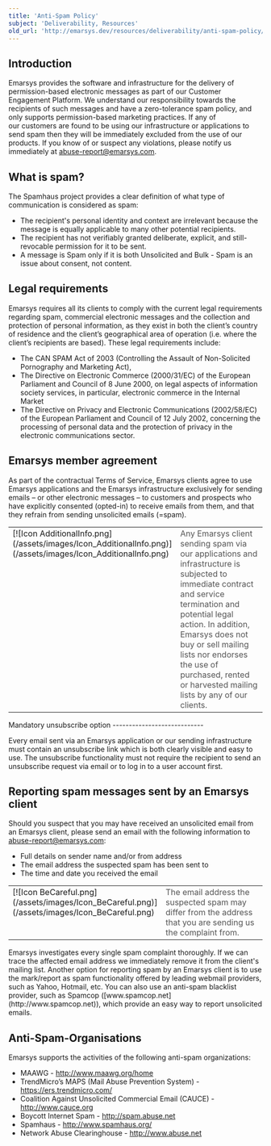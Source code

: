 ```yaml
---
title: 'Anti-Spam Policy'
subject: 'Deliverability, Resources'
old_url: 'http://emarsys.dev/resources/deliverability/anti-spam-policy/'
---
```


Introduction
------------

 Emarsys provides the software and infrastructure for the delivery of permission-based electronic messages as part of our Customer Engagement Platform. We understand our responsibility towards the recipients of such messages and have a zero-tolerance spam policy, and only supports permission-based marketing practices. If any of our customers are found to be using our infrastructure or applications to send spam then they will be immediately excluded from the use of our products. If you know of or suspect any violations, please notify us immediately at [abuse-report@emarsys.com](mailto:abuse-report@emarsys.com).

What is spam?
-------------

 The Spamhaus project provides a clear definition of what type of communication is considered as spam:

- The recipient's personal identity and context are irrelevant because the message is equally applicable to many other potential recipients.
- The recipient has not verifiably granted deliberate, explicit, and still-revocable permission for it to be sent.
- A message is Spam only if it is both Unsolicited and Bulk - Spam is an issue about consent, not content.

Legal requirements
------------------

 Emarsys requires all its clients to comply with the current legal requirements regarding spam, commercial electronic messages and the collection and protection of personal information, as they exist in both the client’s country of residence and the client’s geographical area of operation (i.e. where the client’s recipients are based). These legal requirements include:

- The CAN SPAM Act of 2003 (Controlling the Assault of Non-Solicited Pornography and Marketing Act),
- The Directive on Electronic Commerce (2000/31/EC) of the European Parliament and Council of 8 June 2000, on legal aspects of information society services, in particular, electronic commerce in the Internal Market
- The Directive on Privacy and Electronic Communications (2002/58/EC) of the European Parliament and Council of 12 July 2002, concerning the processing of personal data and the protection of privacy in the electronic communications sector.

Emarsys member agreement
------------------------

 As part of the contractual Terms of Service, Emarsys clients agree to use Emarsys applications and the Emarsys infrastructure exclusively for sending emails – or other electronic messages – to customers and prospects who have explicitly consented (opted-in) to receive emails from them, and that they refrain from sending unsolicited emails (=spam).

<table cellpadding="1" class="wikitable" style="width: 100%; border: 0px solid #999;"><tbody><tr><td scope="col" style="text-align: left; border: 0px solid #999; vertical-align: top;" width="60px">[![Icon AdditionalInfo.png](/assets/images/Icon_AdditionalInfo.png)](/assets/images/Icon_AdditionalInfo.png)</td> <td scope="col" style="border: 0px solid #999; vertical-align: middle; color: #555555;">Any Emarsys client sending spam via our applications and infrastructure is subjected to immediate contract and service termination and potential legal action. In addition, Emarsys does not buy or sell mailing lists nor endorses the use of purchased, rented or harvested mailing lists by any of our clients.</td></tr></tbody></table>Mandatory unsubscribe option
----------------------------

 Every email sent via an Emarsys application or our sending infrastructure must contain an unsubscribe link which is both clearly visible and easy to use. The unsubscribe functionality must not require the recipient to send an unsubscribe request via email or to log in to a user account first.

Reporting spam messages sent by an Emarsys client
-------------------------------------------------

 Should you suspect that you may have received an unsolicited email from an Emarsys client, please send an email with the following information to [abuse-report@emarsys.com](mailto:abuse-report@emarsys.com):

- Full details on sender name and/or from address
- The email address the suspected spam has been sent to
- The time and date you received the email
 
<table cellpadding="1" class="wikitable" style="width: 100%; border: 0px;"><tbody><tr><td scope="col" style="text-align: left; border: 0px solid #999; vertical-align: top;" width="60px">[![Icon BeCareful.png](/assets/images/Icon_BeCareful.png)](/assets/images/Icon_BeCareful.png)</td> <td scope="col" style="border: 0px solid #999; vertical-align: middle; color: #555555;">The email address the suspected spam may differ from the address that you are sending us the complaint from.</td></tr></tbody></table> Emarsys investigates every single spam complaint thoroughly. If we can trace the affected email address we immediately remove it from the client's mailing list. Another option for reporting spam by an Emarsys client is to use the mark/report as spam functionality offered by leading webmail providers, such as Yahoo, Hotmail, etc. You can also use an anti-spam blacklist provider, such as Spamcop ([www.spamcop.net](http://www.spamcop.net)), which provide an easy way to report unsolicited emails.

Anti-Spam-Organisations
-----------------------

 Emarsys supports the activities of the following anti-spam organizations:

- MAAWG - <http://www.maawg.org/home>
- TrendMicro’s MAPS (Mail Abuse Prevention System) - <https://ers.trendmicro.com/>
- Coalition Against Unsolicited Commercial Email (CAUCE) - <http://www.cauce.org>
- Boycott Internet Spam - <http://spam.abuse.net>
- Spamhaus - <http://www.spamhaus.org/>
- Network Abuse Clearinghouse - <http://www.abuse.net>